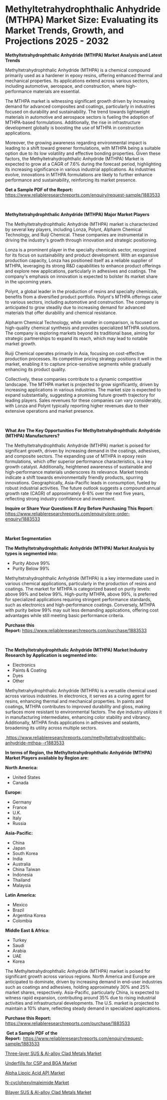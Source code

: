 <p><h1>Methyltetrahydrophthalic Anhydride (MTHPA) Market Size: Evaluating its Market Trends, Growth, and Projections 2025 - 2032</h1></p><p><strong>Methyltetrahydrophthalic Anhydride (MTHPA) Market Analysis and Latest Trends</strong></p>
<p><p>Methyltetrahydrophthalic Anhydride (MTHPA) is a chemical compound primarily used as a hardener in epoxy resins, offering enhanced thermal and mechanical properties. Its applications extend across various sectors, including automotive, aerospace, and construction, where high-performance materials are essential. </p><p>The MTHPA market is witnessing significant growth driven by increasing demand for advanced composites and coatings, particularly in industries focused on durability and sustainability. The trend towards lightweight materials in automotive and aerospace sectors is fueling the adoption of MTHPA-based formulations. Additionally, the rise in infrastructure development globally is boosting the use of MTHPA in construction applications. </p><p>Moreover, the growing awareness regarding environmental impact is leading to a shift toward greener formulations, with MTHPA being a suitable option due to its low volatility and effective bonding properties. Given these factors, the Methyltetrahydrophthalic Anhydride (MTHPA) Market is expected to grow at a CAGR of 7.6% during the forecast period, highlighting its increasing significance in various industrial applications. As industries evolve, innovations in MTHPA formulations are likely to further enhance performance and sustainability, reinforcing its market presence.</p></p>
<p><strong>Get a Sample PDF of the Report:&nbsp;</strong> <a href="https://www.reliableresearchreports.com/enquiry/request-sample/1883533?utm_campaign=9&utm_medium=2&utm_source=Github&utm_content=ia&utm_term=04022025&utm_id=methyltetrahydrophthalic-anhydride-mthpa">https://www.reliableresearchreports.com/enquiry/request-sample/1883533</a></p>
<p>&nbsp;</p>
<p><strong>Methyltetrahydrophthalic Anhydride (MTHPA) Major Market Players</strong></p>
<p><p>The Methyltetrahydrophthalic Anhydride (MTHPA) market is characterized by several key players, including Lonza, Polynt, Alpharm Chemical Technology, and Ruiji Chemical. These companies are instrumental in driving the industry's growth through innovation and strategic positioning.</p><p>Lonza is a prominent player in the specialty chemicals sector, recognized for its focus on sustainability and product development. With an expansive production capacity, Lonza has positioned itself as a reliable supplier of MTHPA, leveraging its strong R&D capabilities to enhance product offerings and explore new applications, particularly in adhesives and coatings. The company's emphasis on innovation is expected to bolster its market share in the upcoming years.</p><p>Polynt, a global leader in the production of resins and specialty chemicals, benefits from a diversified product portfolio. Polynt's MTHPA offerings cater to various sectors, including automotive and construction. The company is anticipated to grow steadily due to increasing demand for advanced materials that offer durability and chemical resistance.</p><p>Alpharm Chemical Technology, while smaller in comparison, is focused on high-quality chemical synthesis and provides specialized MTHPA solutions. The company is exploring markets beyond its traditional base, aiming for strategic partnerships to expand its reach, which may lead to notable market growth.</p><p>Ruiji Chemical operates primarily in Asia, focusing on cost-effective production processes. Its competitive pricing strategy positions it well in the market, enabling it to capture price-sensitive segments while gradually enhancing its product quality.</p><p>Collectively, these companies contribute to a dynamic competitive landscape. The MTHPA market is projected to grow significantly, driven by increasing applications in various industries. The market size is expected to expand substantially, suggesting a promising future growth trajectory for leading players. Sales revenues for these companies can vary considerably, with Lonza and Polynt typically reporting higher revenues due to their extensive operations and market presence.</p></p>
<p>&nbsp;</p>
<p><strong>What Are The Key Opportunities For Methyltetrahydrophthalic Anhydride (MTHPA) Manufacturers?</strong></p>
<p><p>The Methyltetrahydrophthalic Anhydride (MTHPA) market is poised for significant growth, driven by increasing demand in the coatings, adhesives, and composite sectors. The expanding use of MTHPA in epoxy resin formulations, which offer superior performance characteristics, is a key growth catalyst. Additionally, heightened awareness of sustainable and high-performance materials underscores its relevance. Market trends indicate a shift towards environmentally friendly products, spurring innovations. Geographically, Asia-Pacific leads in consumption, fueled by robust industrial activities. The future outlook suggests a compound annual growth rate (CAGR) of approximately 6-8% over the next five years, reflecting strong industry confidence and investment.</p></p>
<p><strong>Inquire or Share Your Questions If Any Before Purchasing This Report:</strong> <a href="https://www.reliableresearchreports.com/enquiry/pre-order-enquiry/1883533?utm_campaign=9&utm_medium=2&utm_source=Github&utm_content=ia&utm_term=04022025&utm_id=methyltetrahydrophthalic-anhydride-mthpa">https://www.reliableresearchreports.com/enquiry/pre-order-enquiry/1883533</a></p>
<p>&nbsp;</p>
<p><strong>Market Segmentation</strong></p>
<p><strong>The Methyltetrahydrophthalic Anhydride (MTHPA) Market Analysis by types is segmented into:</strong></p>
<p><ul><li>Purity Above 99%</li><li>Purity Below 99%</li></ul></p>
<p><p>Methyltetrahydrophthalic Anhydride (MTHPA) is a key intermediate used in various chemical applications, particularly in the production of resins and coatings. The market for MTHPA is categorized based on purity levels: above 99% and below 99%. High-purity MTHPA, above 99%, is preferred for specialized applications requiring stringent performance standards, such as electronics and high-performance coatings. Conversely, MTHPA with purity below 99% may suit less demanding applications, offering cost advantages while still meeting basic performance criteria.</p></p>
<p><strong>Purchase this Report:&nbsp;</strong><a href="https://www.reliableresearchreports.com/purchase/1883533?utm_campaign=9&utm_medium=2&utm_source=Github&utm_content=ia&utm_term=04022025&utm_id=methyltetrahydrophthalic-anhydride-mthpa">https://www.reliableresearchreports.com/purchase/1883533</a></p>
<p>&nbsp;</p>
<p><strong>The Methyltetrahydrophthalic Anhydride (MTHPA) Market Industry Research by Application is segmented into:</strong></p>
<p><ul><li>Electronics</li><li>Paints & Coating</li><li>Dyes</li><li>Other</li></ul></p>
<p><p>Methyltetrahydrophthalic Anhydride (MTHPA) is a versatile chemical used across various industries. In electronics, it serves as a curing agent for resins, enhancing thermal and mechanical properties. In paints and coatings, MTHPA contributes to improved durability and gloss, making surfaces more resistant to environmental factors. The dye industry utilizes it in manufacturing intermediates, enhancing color stability and vibrancy. Additionally, MTHPA finds applications in adhesives and sealants, broadening its utility across multiple sectors.</p></p>
<p><a href="https://www.reliableresearchreports.com/methyltetrahydrophthalic-anhydride-mthpa--r1883533?utm_campaign=9&utm_medium=2&utm_source=Github&utm_content=ia&utm_term=04022025&utm_id=methyltetrahydrophthalic-anhydride-mthpa">&nbsp;https://www.reliableresearchreports.com/methyltetrahydrophthalic-anhydride-mthpa--r1883533</a></p>
<p><strong>In terms of Region, the Methyltetrahydrophthalic Anhydride (MTHPA) Market Players available by Region are:</strong></p>
<p>
    <p> <strong> North America: </strong>
        <ul>
            <li>United States</li>
            <li>Canada</li>
        </ul>
        </p> 
    <p> <strong> Europe: </strong>
        <ul>
            <li>Germany</li>
            <li>France</li>
            <li>U.K.</li>
            <li>Italy</li>
            <li>Russia</li>
        </ul>
        </p> 
    <p> <strong> Asia-Pacific: </strong>
        <ul>
            <li>China</li>
            <li>Japan</li>
            <li>South Korea</li>
            <li>India</li>
            <li>Australia</li>
            <li>China Taiwan</li>
            <li>Indonesia</li>
            <li>Thailand</li>
            <li>Malaysia</li>
        </ul>
        </p> 
    <p> <strong> Latin America: </strong>
        <ul>
            <li>Mexico</li>
            <li>Brazil</li>
            <li>Argentina Korea</li>
            <li>Colombia</li>
        </ul>
        </p> 
    <p> <strong> Middle East & Africa: </strong>
        <ul>
            <li>Turkey</li>
            <li>Saudi</li>
            <li>Arabia</li>
            <li>UAE</li>
            <li>Korea</li>
        </ul>
    </p>
    </p>
<p><p>The Methyltetrahydrophthalic Anhydride (MTHPA) market is poised for significant growth across various regions. North America and Europe are anticipated to dominate, driven by increasing demand in end-user industries such as coatings and adhesives, holding approximately 30% and 25% market shares, respectively. Asia-Pacific, particularly China, is expected to witness rapid expansion, contributing around 35% due to rising industrial activities and infrastructural developments. The U.S. market is projected to maintain a 10% share, reflecting steady demand in specialized applications.</p></p>
<p><strong>Purchase this Report: </strong><a href="https://www.reliableresearchreports.com/purchase/1883533?utm_campaign=9&utm_medium=2&utm_source=Github&utm_content=ia&utm_term=04022025&utm_id=methyltetrahydrophthalic-anhydride-mthpa">https://www.reliableresearchreports.com/purchase/1883533</a></p>
<p>&nbsp;<strong>Get a Sample PDF of the Report:&nbsp;&nbsp;</strong><a href="https://www.reliableresearchreports.com/enquiry/request-sample/1883533?utm_campaign=9&utm_medium=2&utm_source=Github&utm_content=ia&utm_term=04022025&utm_id=methyltetrahydrophthalic-anhydride-mthpa">https://www.reliableresearchreports.com/enquiry/request-sample/1883533</a></p>
<p><strong></strong></p>
<p><p><a href="https://github.com/jamastodola515/Market-Research-Report-List-1/blob/main/three-layer-sus-al-alloy-clad-metals-market.md?utm_campaign=9&utm_medium=2&utm_source=Github&utm_content=ia&utm_term=04022025&utm_id=methyltetrahydrophthalic-anhydride-mthpa">Three-layer SUS & Al-alloy Clad Metals Market</a></p><p><a href="https://github.com/manesros8/Market-Research-Report-List-1/blob/main/underfills-for-csp-and-bga-market.md?utm_campaign=9&utm_medium=2&utm_source=Github&utm_content=ia&utm_term=04022025&utm_id=methyltetrahydrophthalic-anhydride-mthpa">Underfills for CSP and BGA Market</a></p><p><a href="https://github.com/ulyssacrayne00231/Market-Research-Report-List-1/blob/main/alpha-lipoic-acid-api-market.md?utm_campaign=9&utm_medium=2&utm_source=Github&utm_content=ia&utm_term=04022025&utm_id=methyltetrahydrophthalic-anhydride-mthpa">Alpha Lipoic Acid API Market</a></p><p><a href="https://github.com/organophelia8282/Market-Research-Report-List-1/blob/main/n-cyclohexylmaleimide-market.md?utm_campaign=9&utm_medium=2&utm_source=Github&utm_content=ia&utm_term=04022025&utm_id=methyltetrahydrophthalic-anhydride-mthpa">N-cyclohexylmaleimide Market</a></p><p><a href="https://github.com/danikabiele541/Market-Research-Report-List-1/blob/main/bilayer-sus-al-alloy-clad-metals-market.md?utm_campaign=9&utm_medium=2&utm_source=Github&utm_content=ia&utm_term=04022025&utm_id=methyltetrahydrophthalic-anhydride-mthpa">Bilayer SUS & Al-alloy Clad Metals Market</a></p></p>